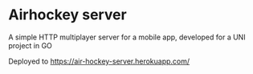 # Airhockey server

A simple HTTP multiplayer server for a mobile app, developed for a UNI project in GO

Deployed to https://air-hockey-server.herokuapp.com/
